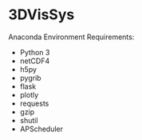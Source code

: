 # 3DVisSys

Anaconda Environment Requirements: 
- Python 3
- netCDF4
- h5py
- pygrib
- flask
- plotly
- requests
- gzip
- shutil
- APScheduler